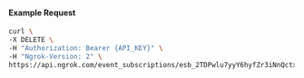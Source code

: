 <!-- Code generated for API Clients. DO NOT EDIT. -->
#### Example Request
```bash
curl \
-X DELETE \
-H "Authorization: Bearer {API_KEY}" \
-H "Ngrok-Version: 2" \
https://api.ngrok.com/event_subscriptions/esb_2TDPwlu7yyY6hyfZr3iNnQctxCA/sources/ip_policy_updated.v0
